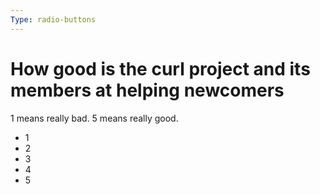 ```yaml
---
Type: radio-buttons
---
```


# How good is the curl project and its members at helping newcomers

1 means really bad. 5 means really good.

- 1
- 2
- 3
- 4
- 5
